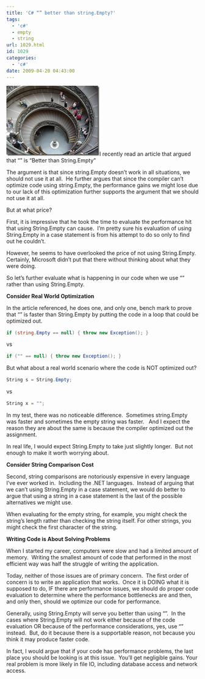 ```yaml
---
title: 'C# “” better than string.Empty?'
tags:
  - 'c#'
  - empty
  - string
url: 1029.html
id: 1029
categories:
  - 'c#'
date: 2009-04-20 04:43:00
---
```


![arct-013](/uploads/2009/04/arct013.jpg "arct-013")I recently read an article that argued that “” is “Better than String.Empty”

The argument is that since string.Empty doesn’t work in all situations, we should not use it at all.  He further argues that since the compiler can’t optimize code using string.Empty, the performance gains we might lose due to our lack of this optimization further supports the argument that we should not use it at all.

But at what price?

<!-- more -->

First, it is impressive that he took the time to evaluate the performance hit that using String.Empty can cause.  I’m pretty sure his evaluation of using String.Empty in a case statement is from his attempt to do so only to find out he couldn’t.

However, he seems to have overlooked the price of not using String.Empty.  Certainly, Microsoft didn’t put that there without thinking about what they were doing.

So let’s further evaluate what is happening in our code when we use “” rather than using String.Empty.

**Consider Real World Optimization**

In the article referenced, he does one, and only one, bench mark to prove that “” is faster than String.Empty by putting the code in a loop that could be optimized out.

``` csharp
if (string.Empty == null) { throw new Exception(); }
```

vs

``` csharp
if ("" == null) { throw new Exception(); }
```

But what about a real world scenario where the code is NOT optimized out?

``` csharp
String s = String.Empty;
```

vs

``` csharp
String x = "";
```

In my test, there was no noticeable difference.  Sometimes string.Empty was faster and sometimes the empty string was faster.   And I expect the reason they are about the same is because the compiler optimized out the assignment.

In real life, I would expect String.Empty to take just slightly longer.  But not enough to make it worth worrying about.

**Consider String Comparison Cost**

Second, string comparisons are notoriously expensive in every language I’ve ever worked in.  Including the .NET languages.  Instead of arguing that we can’t using String.Empty in a case statement, we would do better to argue that using a string in a case statement is the last of the possible alternatives we might use.

When evaluating for the empty string, for example, you might check the string’s length rather than checking the string itself. For other strings, you might check the first character of the string.

**Writing Code is About Solving Problems**

When I started my career, computers were slow and had a limited amount of memory.  Writing the smallest amount of code that performed in the most efficient way was half the struggle of writing the application.

Today, neither of those issues are of primary concern.  The first order of concern is to write an application that works.  Once it is DOING what it is supposed to do, IF there are performance issues, we should do proper code evaluation to determine where the performance bottlenecks are and then, and only then, should we optimize our code for performance.

Generally, using String.Empty will serve you better than using “”.  In the cases where String.Empty will not work either because of the code evaluation OR because of the performance considerations, yes, use “” instead.  But, do it because there is a supportable reason, not because you think it may produce faster code.

In fact, I would argue that if your code has performance problems, the last place you should be looking is at this issue.  You’ll get negligible gains. Your real problem is more likely in file IO, including database access and network access.
